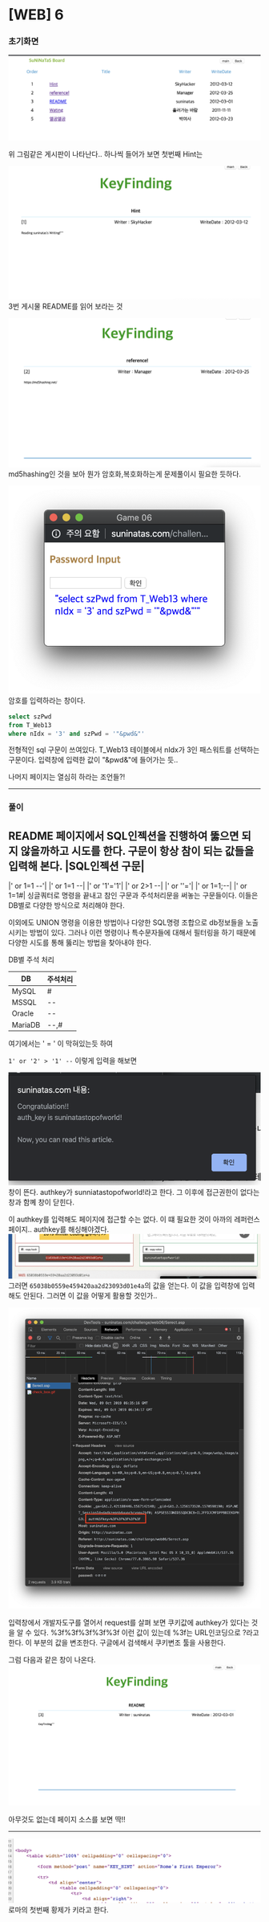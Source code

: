 # [WEB] 6

### 초기화면
![초기화면](./img/6_1.png) 

위 그림같은 게시판이 나타난다.. 하나씩 들어가 보면
첫번째 Hint는

![힌트](./img/6_2.png)
3번 게시물 README를 읽어 보라는 것

![reference](./img/6_3.png)
md5hashing인 것을 보아 뭔가 암호화,복호화하는게 문제풀이시 필요한 듯하다.

![readme](./img/6_5.png)
암호를 입력하라는 창이다.

```sql
select szPwd 
from T_Web13 
where nIdx = '3' and szPwd = '"&pwd&"'
```

전형적인 sql 구문이 쓰여있다. T_Web13 테이블에서 nIdx가 3인 패스워트를 선택하는 구문이다. 입력창에 입력한 값이 "&pwd&"에 들어가는 듯..

나머지 페이지는 열심히 하라는 조언들?!


---
### 풀이
README 페이지에서 SQL인젝션을 진행하여 뚫으면 되지 않을까하고 시도를 한다.
구문이 항상 참이 되는 값들을 입력해 본다.
|SQL인젝션 구문|
---
|' or 1=1 --'|
|' or 1=1 --|
|' or '1'='1'|
|' or 2>1 --|
|' or ''='|
|' or 1=1;--|
|' or 1=1#|
싱글쿼터로 명령을 끝내고 참인 구문과 주석처리문을 써놓는 구문들이다. 이들은 DB별로 다양한 방식으로 처리해야 한다. 

이외에도 UNION 명령을 이용한 방법이나 다양한 SQL명령 조합으로 db정보들을 노출시키는 방법이 있다. 그러나 이런 명령이나 특수문자들에 대해서 필터링을 하기 때문에 다양한 시도를 통해 뚫리는 방법을 찾아내야 한다.

DB별 주석 처리

|DB|주석처리|
|---|---|
|MySQL|#|
|MSSQL|--|
|Oracle|--|
|MariaDB|--,#|

여기에서는 ' = ' 이 막혀있는듯 하여 

`1' or '2' > '1' --`  이렇게 입력을 해보면

![sql](./img/6_4.png) 창이 뜬다. 
authkey가 sunniatastopofworld!라고 한다. 그 이후에 접근권한이 없다는 창과 함꼐 창이 닫힌다.

이 authkey를 입력해도 페이지에 접근할 수는 없다. 이 떄 필요한 것이 아까의 레퍼런스 페이지.. authkey를 해싱해야겠다.
![해싱](./img/6_6.png)
그러면 
`65038b0559e459420aa2d23093d01e4a`의 값을 얻는다. 이 값을 입력창에 입력해도 안된다. 그러면 이 값을 어떻게 활용할 것인가..

![dev](./img/6_7.png)

입력창에서 개발자도구를 열어서 request를 살펴 보면 쿠키값에 authkey가 있다는 것을 알 수 있다. %3f%3f%3f%3f%3f 이런 값이 있는데 %3f는 URL인코딩으로 ?라고 한다. 이 부분의 값을 변조한다. 구글에서 검색해서 쿠키변조 툴을 사용한다.

그럼 다음과 같은 창이 나온다.
![답창](./img/6_8.png)

아무것도 없는데 페이지 소스를 보면 딱!!

---

![auth](./img/6_authkey.png)
로마의 첫번째 황제가 키라고 한다.